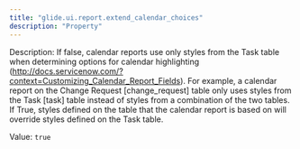 ```yaml
---
title: "glide.ui.report.extend_calendar_choices"
description: "Property"
---
```


Description: If false, calendar reports use only styles from the Task table when determining options for calendar highlighting (http://docs.servicenow.com/?context=Customizing_Calendar_Report_Fields). For example, a calendar report on the Change Request [change_request] table only uses styles from the Task [task] table instead of styles from a combination of the two tables.
If True, styles defined on the table that the calendar report is based on will override styles defined on the Task table.

Value: `true`